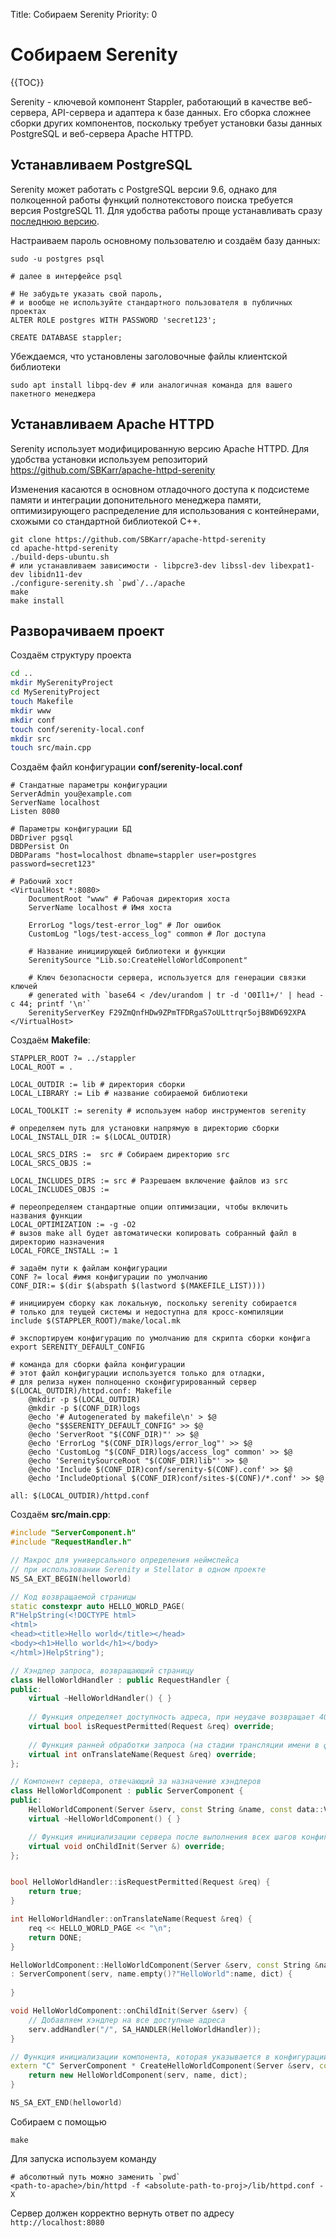 Title: Собираем Serenity
Priority: 0
# Собираем Serenity

{{TOC}}

Serenity - ключевой компонент Stappler, работающий в качестве веб-сервера, API-сервера и адаптера к базе данных. Его сборка сложнее сборки других компонентов, поскольку требует установки базы данных PostgreSQL и веб-сервера Apache HTTPD.

## Устанавливаем PostgreSQL
Serenity может работать с PostgreSQL версии 9.6, однако для полкоценной работы функций полнотекстового поиска требуется версия PostgreSQL 11. Для удобства работы проще устанавливать сразу [последнюю версию](https://www.postgresql.org/download/).

Настраиваем пароль основному пользователю и создаём базу данных:
```
sudo -u postgres psql

# далее в интерфейсе psql

# Не забудьте указать свой пароль,
# и вообще не используйте стандартного пользователя в публичных проектах
ALTER ROLE postgres WITH PASSWORD 'secret123'; 

CREATE DATABASE stappler;
```

Убеждаемся, что установлены заголовочные файлы клиентской библиотеки
```
sudo apt install libpq-dev # или аналогичная команда для вашего пакетного менеджера
```

## Устанавливаем Apache HTTPD
Serenity использует модифицированную версию Apache HTTPD. Для удобства установки используем репозиторий https://github.com/SBKarr/apache-httpd-serenity

Изменения касаются в основном отладочного доступа к подсистеме памяти и интеграции допонительного менеджера памяти, оптимизирующего распределение для использования с контейнерами, схожыми со стандартной библиотекой С++.

```
git clone https://github.com/SBKarr/apache-httpd-serenity
cd apache-httpd-serenity
./build-deps-ubuntu.sh
# или устанавливаем зависимости - libpcre3-dev libssl-dev libexpat1-dev libidn11-dev
./configure-serenity.sh `pwd`/../apache
make
make install
```

## Разворачиваем проект
Создаём структуру проекта
```sh
cd ..
mkdir MySerenityProject
cd MySerenityProject
touch Makefile
mkdir www
mkdir conf
touch conf/serenity-local.conf
mkdir src
touch src/main.cpp
```

Создаём файл конфигурации **conf/serenity-local.conf**
```
# Стандатные параметры конфигурации
ServerAdmin you@example.com
ServerName localhost
Listen 8080

# Параметры конфигурации БД
DBDriver pgsql
DBDPersist On
DBDParams "host=localhost dbname=stappler user=postgres password=secret123"

# Рабочий хост
<VirtualHost *:8080>
	DocumentRoot "www" # Рабочая директория хоста
	ServerName localhost # Имя хоста

	ErrorLog "logs/test-error_log" # Лог ошибок
	CustomLog "logs/test-access_log" common # Лог доступа

	# Название инициирующей библиотеки и функции
	SerenitySource "Lib.so:CreateHelloWorldComponent"

	# Ключ безопасности сервера, используется для генерации связки ключей
	# generated with `base64 < /dev/urandom | tr -d 'O0Il1+/' | head -c 44; printf '\n'`
	SerenityServerKey F29ZmQnfHDw9ZPmTFDRgaS7oULttrqr5ojB8WD692XPA
</VirtualHost>
```

Cоздаём **Makefile**:
```
STAPPLER_ROOT ?= ../stappler
LOCAL_ROOT = .

LOCAL_OUTDIR := lib # директория сборки
LOCAL_LIBRARY := Lib # название собираемой библиотеки

LOCAL_TOOLKIT := serenity # используем набор инструментов serenity

# определяем путь для установки напрямую в директорию сборки
LOCAL_INSTALL_DIR := $(LOCAL_OUTDIR)

LOCAL_SRCS_DIRS :=  src # Собираем директорию src
LOCAL_SRCS_OBJS :=

LOCAL_INCLUDES_DIRS := src # Разрешаем включение файлов из src
LOCAL_INCLUDES_OBJS :=

# переопределяем стандартные опции оптимизации, чтобы включить названия функции
LOCAL_OPTIMIZATION := -g -O2
# вызов make all будет автоматически копировать собранный файл в директорию назначения
LOCAL_FORCE_INSTALL := 1

# задаём пути к файлам конфигурации
CONF ?= local #имя конфигурации по умолчанию
CONF_DIR:= $(dir $(abspath $(lastword $(MAKEFILE_LIST))))

# инициируем сборку как локальную, поскольку serenity собирается
# только для теущей системы и недоступна для кросс-компиляции
include $(STAPPLER_ROOT)/make/local.mk

# экспортируем конфигурацию по умолчанию для скрипта сборки конфига
export SERENITY_DEFAULT_CONFIG 

# команда для сборки файла конфигурации
# этот файл конфигурации используется только для отладки,
# для релиза нужен полноценно сконфигурированный сервер
$(LOCAL_OUTDIR)/httpd.conf: Makefile
	@mkdir -p $(LOCAL_OUTDIR)
	@mkdir -p $(CONF_DIR)logs
	@echo '# Autogenerated by makefile\n' > $@
	@echo "$$SERENITY_DEFAULT_CONFIG" >> $@
	@echo 'ServerRoot "$(CONF_DIR)"' >> $@
	@echo 'ErrorLog "$(CONF_DIR)logs/error_log"' >> $@
	@echo 'CustomLog "$(CONF_DIR)logs/access_log" common' >> $@
	@echo 'SerenitySourceRoot "$(CONF_DIR)lib"' >> $@
	@echo 'Include $(CONF_DIR)conf/serenity-$(CONF).conf' >> $@
	@echo 'IncludeOptional $(CONF_DIR)conf/sites-$(CONF)/*.conf' >> $@

all: $(LOCAL_OUTDIR)/httpd.conf
```
Создаём **src/main.cpp**:
```cpp
#include "ServerComponent.h"
#include "RequestHandler.h"

// Макрос для универсального определения неймспейса
// при использовании Serenity и Stellator в одном проекте
NS_SA_EXT_BEGIN(helloworld)

// Код возвращаемой страницы
static constexpr auto HELLO_WORLD_PAGE(
R"HelpString(<!DOCTYPE html>
<html>
<head><title>Hello world</title></head>
<body><h1>Hello world</h1></body>
</html>)HelpString");

// Хэндлер запроса, возвращающий страницу
class HelloWorldHandler : public RequestHandler {
public:
	virtual ~HelloWorldHandler() { }
	
	// Функция определяет доступность адреса, при неудаче возвращает 403
	virtual bool isRequestPermitted(Request &req) override;
	
	// Функция ранней обработки запроса (на стадии трансляции имени в файл)
	virtual int onTranslateName(Request &req) override;
};

// Компонент сервера, отвечающий за назначение хэндлеров
class HelloWorldComponent : public ServerComponent {
public:
	HelloWorldComponent(Server &serv, const String &name, const data::Value &dict);
	virtual ~HelloWorldComponent() { }

	// Функция инициализации сервера после выполнения всех шагов конфигурации
	virtual void onChildInit(Server &) override;
};


bool HelloWorldHandler::isRequestPermitted(Request &req) {
	return true;
}

int HelloWorldHandler::onTranslateName(Request &req) {
	req << HELLO_WORLD_PAGE << "\n";
	return DONE;
}

HelloWorldComponent::HelloWorldComponent(Server &serv, const String &name, const data::Value &dict)
: ServerComponent(serv, name.empty()?"HelloWorld":name, dict) {
	
}

void HelloWorldComponent::onChildInit(Server &serv) {
	// Добавляем хэндлер на все доступные адреса
	serv.addHandler("/", SA_HANDLER(HelloWorldHandler));
}

// Функция инициализации компонента, которая указывается в конфигурации
extern "C" ServerComponent * CreateHelloWorldComponent(Server &serv, const String &name, const data::Value &dict) {
	return new HelloWorldComponent(serv, name, dict);
}

NS_SA_EXT_END(helloworld)
```
Собираем с помощью
```
make
```
Для запуска используем команду
```
# абсолютный путь можно заменить `pwd`
<path-to-apache>/bin/httpd -f <absolute-path-to-proj>/lib/httpd.conf -X
```

Сервер должен корректно вернуть ответ по адресу `http://localhost:8080`
